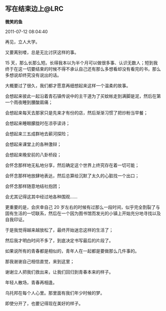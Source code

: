 ## 写在结束边上@LRC

**微笑的鱼**

2011-07-12 08:04:40

再见，立人大学。

又要离别喽，总是无比讨厌这样的事。

15 天，那么长那么短。长得我本以为半个月可以做很多事、认识无数人；短到我终于在这一切要结束的时候不得不承认自己还有那么多想看却没有看完的书，那么多想说却终究没有说出的话。

大概要过了很久，我们都才愿意再细想起来这样一个温柔的故事。

会想起来彼此一起沿着青石镇传说中的主干道为了买蚊帐走到满脚是泥，然后在第一个雨夜睡到腰酸肩痛；

会想起来每天去那家只是先来才有份的店，然后渐渐习惯了把炒粉当早餐；

会想起来睡眼朦胧时在凉亭读诗；

会想起来三五成群地去蕲河探险；

会想起来课堂上的各种激辩；

会想起来晚安前的八卦桥段；

会怀念那样地无私地分享，然后确定这个世界上终究存在着一切可能；

会怀念那样地放肆地表达，然后总算给沉默了太久的心脏找一个出口；

会怀念那样随意地结社抱团；

会尤其记得这其中经过地各种围观……

更重要的是，会庆幸自己 20 岁左右的时候有过那么一段时间，似乎完全割裂了与固有生活的一切联系，然后在一个因为图书馆而发光的小镇上开始充分地寻找以及自我印证。

于是我觉得越来越放松了，最终开始迷恋这样的生活了；

然后我才明白时间不多了，到底决定书写最后的片段了。
 
如果说所有的青春都是相似的，青年人在一起都是要做那么几件事的。

那我谢谢自己相信直觉，来到这里；

谢谢立人把我们救出来，让我们回归到青春本来的样子。

年轻人散场，青春再相逢。

乌托邦在每个人心里。那里面有我们年少时候的梦。

即使分开了，也要记得现在美好的样子。
